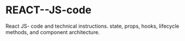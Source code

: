 # REACT--JS-code
React JS- code and technical instructions.
state, props, hooks, lifecycle methods, and component architecture.
